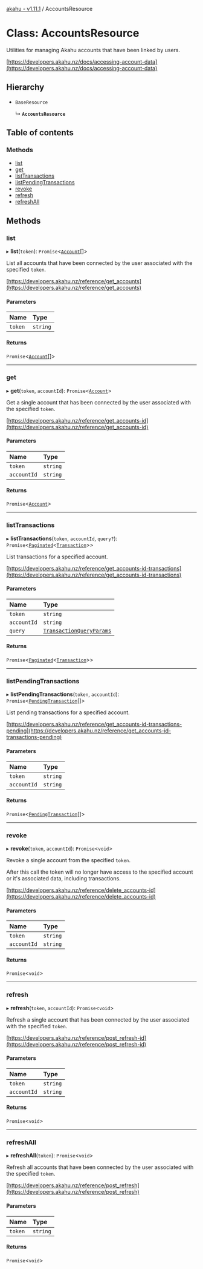 [akahu - v1.11.1](../README.md) / AccountsResource

# Class: AccountsResource

Utilities for managing Akahu accounts that have been linked by users.

[https://developers.akahu.nz/docs/accessing-account-data](https://developers.akahu.nz/docs/accessing-account-data)

## Hierarchy

- `BaseResource`

  ↳ **`AccountsResource`**

## Table of contents

### Methods

- [list](AccountsResource.md#list)
- [get](AccountsResource.md#get)
- [listTransactions](AccountsResource.md#listtransactions)
- [listPendingTransactions](AccountsResource.md#listpendingtransactions)
- [revoke](AccountsResource.md#revoke)
- [refresh](AccountsResource.md#refresh)
- [refreshAll](AccountsResource.md#refreshall)

## Methods

### list

▸ **list**(`token`): `Promise`<[`Account`](../README.md#account)[]\>

List all accounts that have been connected by the user associated with the specified `token`.

[https://developers.akahu.nz/reference/get_accounts](https://developers.akahu.nz/reference/get_accounts)

#### Parameters

| Name | Type |
| :------ | :------ |
| `token` | `string` |

#### Returns

`Promise`<[`Account`](../README.md#account)[]\>

___

### get

▸ **get**(`token`, `accountId`): `Promise`<[`Account`](../README.md#account)\>

Get a single account that has been connected by the user associated with the specified `token`.

[https://developers.akahu.nz/reference/get_accounts-id](https://developers.akahu.nz/reference/get_accounts-id)

#### Parameters

| Name | Type |
| :------ | :------ |
| `token` | `string` |
| `accountId` | `string` |

#### Returns

`Promise`<[`Account`](../README.md#account)\>

___

### listTransactions

▸ **listTransactions**(`token`, `accountId`, `query?`): `Promise`<[`Paginated`](../README.md#paginated)<[`Transaction`](../README.md#transaction)\>\>

List transactions for a specified account.

[https://developers.akahu.nz/reference/get_accounts-id-transactions](https://developers.akahu.nz/reference/get_accounts-id-transactions)

#### Parameters

| Name | Type |
| :------ | :------ |
| `token` | `string` |
| `accountId` | `string` |
| `query` | [`TransactionQueryParams`](../README.md#transactionqueryparams) |

#### Returns

`Promise`<[`Paginated`](../README.md#paginated)<[`Transaction`](../README.md#transaction)\>\>

___

### listPendingTransactions

▸ **listPendingTransactions**(`token`, `accountId`): `Promise`<[`PendingTransaction`](../README.md#pendingtransaction)[]\>

List pending transactions for a specified account.

[https://developers.akahu.nz/reference/get_accounts-id-transactions-pending](https://developers.akahu.nz/reference/get_accounts-id-transactions-pending)

#### Parameters

| Name | Type |
| :------ | :------ |
| `token` | `string` |
| `accountId` | `string` |

#### Returns

`Promise`<[`PendingTransaction`](../README.md#pendingtransaction)[]\>

___

### revoke

▸ **revoke**(`token`, `accountId`): `Promise`<`void`\>

Revoke a single account from the specified `token`.

After this call the token will no longer have access to the specified account or it's associated data,
including transactions.

[https://developers.akahu.nz/reference/delete_accounts-id](https://developers.akahu.nz/reference/delete_accounts-id)

#### Parameters

| Name | Type |
| :------ | :------ |
| `token` | `string` |
| `accountId` | `string` |

#### Returns

`Promise`<`void`\>

___

### refresh

▸ **refresh**(`token`, `accountId`): `Promise`<`void`\>

Refresh a single account that has been connected by the user associated with the specified `token`.

[https://developers.akahu.nz/reference/post_refresh-id](https://developers.akahu.nz/reference/post_refresh-id)

#### Parameters

| Name | Type |
| :------ | :------ |
| `token` | `string` |
| `accountId` | `string` |

#### Returns

`Promise`<`void`\>

___

### refreshAll

▸ **refreshAll**(`token`): `Promise`<`void`\>

Refresh all accounts that have been connected by the user associated with the specified `token`.

[https://developers.akahu.nz/reference/post_refresh](https://developers.akahu.nz/reference/post_refresh)

#### Parameters

| Name | Type |
| :------ | :------ |
| `token` | `string` |

#### Returns

`Promise`<`void`\>

